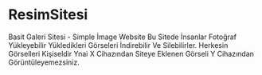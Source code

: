 # ResimSitesi
Basit Galeri Sitesi - Simple İmage Website
Bu Sitede İnsanlar Fotoğraf Yükleyebilir Yükledikleri Görseleri İndirebilir Ve Silebilirler. Herkesin Görselleri Kişiseldir Ynai X Cihazından Siteye Eklenen Görseli Y Cihazından Görüntüleyemezsiniz.


